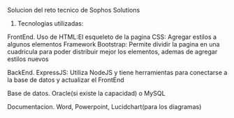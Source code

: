 Solucion del reto tecnico de Sophos Solutions

1. Tecnologias utilizadas:

FrontEnd.
Uso de HTML:El esqueleto de la pagina
CSS: Agregar estilos a algunos elementos
Framework Bootstrap: Permite dividir la pagina en una cuadricula para poder distribuir mejor los elementos, ademas de agregar estilos nuevos

BackEnd.
ExpressJS: Utiliza NodeJS y tiene herramientas para conectarse a la base de datos y actualizar el FrontEnd

Base de datos.
Oracle(si existe la capacidad) o MySQL

Documentacion.
Word, Powerpoint, Lucidchart(para los diagramas)

